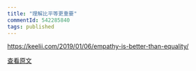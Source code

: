 ```yaml
---
title: "理解比平等更重要"
commentId: 542285840
tags: published
---
```


https://keelii.com/2019/01/06/empathy-is-better-than-equality/
    
[查看原文](https://github.com/lotosbin/lotosbin.github.io/issues/147)
    